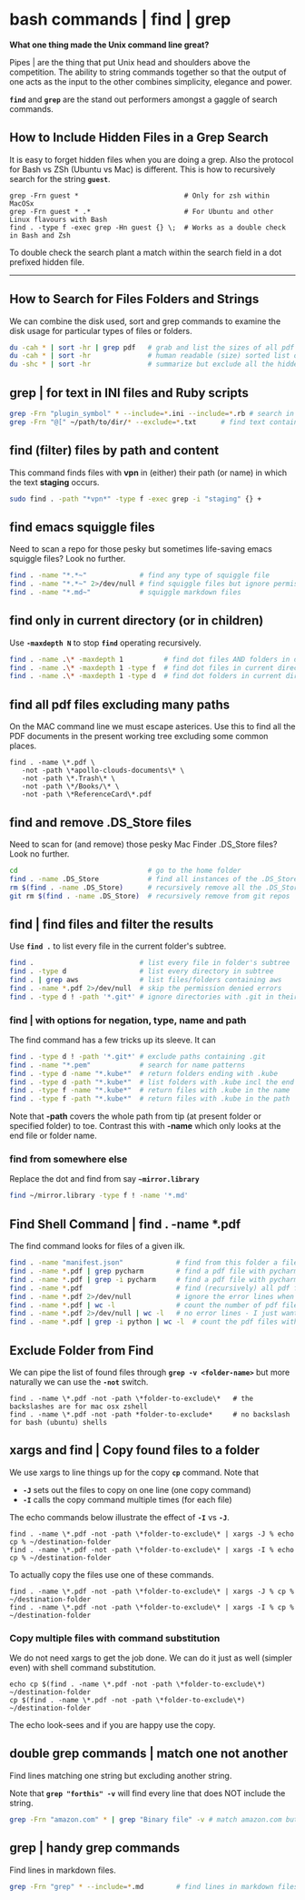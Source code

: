 
# bash commands | find | grep

**What one thing made the Unix command line great?**

Pipes | are the thing that put Unix head and shoulders above the competition. The ability to string commands together so that the output of one acts as the input to the other combines simplicity, elegance and power.

**`find`** and **`grep`** are the stand out performers amongst a gaggle of search commands.

## How to Include Hidden Files in a Grep Search

It is easy to forget hidden files when you are doing a grep. Also the protocol for Bash vs ZSh (Ubuntu vs Mac) is different. This is how to recursively search for the string **`guest`**.

```
grep -Frn guest *                          # Only for zsh within MacOSx
grep -Frn guest * .*                       # For Ubuntu and other Linux flavours with Bash
find . -type f -exec grep -Hn guest {} \;  # Works as a double check in Bash and Zsh
```

To double check the search plant a match within the search field in a dot prefixed hidden file.


---


## How to Search for Files Folders and Strings

We can combine the disk used, sort and grep commands to examine the disk usage for particular types of files or folders.

```bash
du -cah * | sort -hr | grep pdf   # grab and list the sizes of all pdf files in the folder tree
du -cah * | sort -hr              # human readable (size) sorted list of every file and folder
du -shc * | sort -hr              # summarize but exclude all the hidden (dot files and folders)
```

## grep | for text in INI files and Ruby scripts

```bash
grep -Frn "plugin_symbol" * --include=*.ini --include=*.rb # search in INI and ruby scripts
grep -Frn "@[" ~/path/to/dir/* --exclude=*.txt      # find text containing "@["
```

## find (filter) files by path and content

This command finds files with **vpn** in (either) their path (or name) in which the text **staging** occurs.

```bash
sudo find . -path "*vpn*" -type f -exec grep -i "staging" {} +
```

## find emacs squiggle files
	
Need to scan a repo for those pesky but sometimes life-saving emacs squiggle files? Look no further.

```bash
find . -name "*.*~"             # find any type of squiggle file
find . -name "*.*~" 2>/dev/null # find squiggle files but ignore permission errors
find . -name "*.md~"            # squiggle markdown files
```

## find only in current directory (or in children)

Use **`-maxdepth N`** to stop **`find`** operating recursively.

```bash
find . -name .\* -maxdepth 1          # find dot files AND folders in directory
find . -name .\* -maxdepth 1 -type f  # find dot files in current directory
find . -name .\* -maxdepth 1 -type d  # find dot folders in current directory
```

## find all pdf files excluding many paths

On the MAC command line we must escape asterices. Use this to find all the PDF documents in the present working tree excluding some common places.

```
find . -name \*.pdf \
   -not -path \*apollo-clouds-documents\* \
   -not -path \*.Trash\* \
   -not -path \*/Books/\* \
   -not -path \*ReferenceCard\*.pdf
```

## find and remove .DS_Store files

Need to scan for (and remove) those pesky Mac Finder .DS_Store files? Look no further.

```bash
cd                                # go to the home folder
find . -name .DS_Store            # find all instances of the .DS_Store file
rm $(find . -name .DS_Store)      # recursively remove all the .DS_Store files
git rm $(find . -name .DS_Store)  # recursively remove from git repos
```

## find | find files and filter the results

Use **`find .`** to list every file in the current folder's subtree.

```bash
find .                          # list every file in folder's subtree
find . -type d                  # list every directory in subtree
find . | grep aws               # list files/folders containing aws
find . -name *.pdf 2>/dev/null  # skip the permission denied errors
find . -type d ! -path '*.git*' # ignore directories with .git in their path
```

### find | with options for negation, type, name and path

The find command has a few tricks up its sleeve. It can

```bash
find . -type d ! -path '*.git*' # exclude paths containing .git
find . -name "*.pem"            # search for name patterns
find . -type d -name "*.kube*"  # return folders ending with .kube
find . -type d -path "*.kube*"  # list folders with .kube incl the end
find . -type f -name "*.kube*"  # return files with .kube in the name
find . -type f -path "*.kube*"  # return files with .kube in the path
```

Note that **-path** covers the whole path from tip (at present folder or specified folder) to toe.
Contrast this with **-name** which only looks at the end file or folder name.

### find from somewhere else

Replace the dot and find from say **`~mirror.library`**

```bash
find ~/mirror.library -type f ! -name '*.md'
```

## Find Shell Command | find . -name *.pdf

The find command looks for files of a given ilk.

``` bash
find . -name "manifest.json"             # find from this folder a file called manifest.json
find . -name *.pdf | grep pycharm        # find a pdf file with pycharm in the name
find . -name *.pdf | grep -i pycharm     # find a pdf file with pycharm or PyCharm in the name
find . -name *.pdf                       # find (recursively) all pdf files from here on in
find . -name *.pdf 2>/dev/null           # ignore the error lines when printing the pdf files
find . -name *.pdf | wc -l               # count the number of pdf files from here on in
find . -name *.pdf 2>/dev/null | wc -l   # no error lines - I just want the PDF file count
find . -name *.pdf | grep -i python | wc -l  # count the pdf files with p(P)ython in the name
```

## Exclude Folder from Find

We can pipe the list of found files through **`grep -v <folder-name>`** but more naturally we can use the **`-not`** switch.

```
find . -name \*.pdf -not -path \*folder-to-exclude\*   # the backslashes are for mac osx zshell
find . -name \*.pdf -not -path *folder-to-exclude*     # no backslash for bash (ubuntu) shells
```

## xargs and find | Copy found files to a folder

We use xargs to line things up for the copy **`cp`** command. Note that
- **`-J`** sets out the files to copy on one line (one copy command)
- **`-I`** calls the copy command multiple times (for each file)

The echo commands below illustrate the effect of **`-I`** vs **`-J`**.

```
find . -name \*.pdf -not -path \*folder-to-exclude\* | xargs -J % echo cp % ~/destination-folder
find . -name \*.pdf -not -path \*folder-to-exclude\* | xargs -I % echo cp % ~/destination-folder
```

To actually copy the files use one of these commands.

```
find . -name \*.pdf -not -path \*folder-to-exclude\* | xargs -J % cp % ~/destination-folder
find . -name \*.pdf -not -path \*folder-to-exclude\* | xargs -I % cp % ~/destination-folder
```

### Copy multiple files with command substitution

We do not need xargs to get the job done. We can do it just as well (simpler even) with shell command substitution.

```
echo cp $(find . -name \*.pdf -not -path \*folder-to-exclude\*) ~/destination-folder
cp $(find . -name \*.pdf -not -path \*folder-to-exclude\*) ~/destination-folder
```

The echo look-sees and if you are happy use the copy.

## double grep commands | match one not another

Find lines matching one string but excluding another string.

Note that **`grep "forthis" -v`** will find every line that does NOT include the string.

``` bash
grep -Frn "amazon.com" * | grep "Binary file" -v # match amazon.com but exclude "Binary file ... matches"
```


## grep | handy grep commands

Find lines in markdown files.

``` bash
grep -Frn "grep" * --include=*.md        # find lines in markdown files
```
